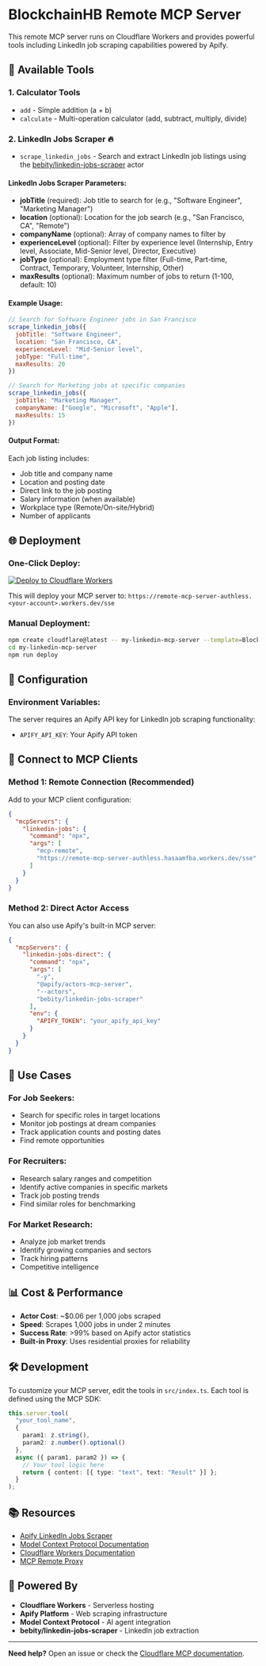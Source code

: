 # BlockchainHB Remote MCP Server

This remote MCP server runs on Cloudflare Workers and provides powerful tools including LinkedIn job scraping capabilities powered by Apify.

## 🚀 Available Tools

### 1. **Calculator Tools**
- `add` - Simple addition (a + b)
- `calculate` - Multi-operation calculator (add, subtract, multiply, divide)

### 2. **LinkedIn Jobs Scraper** 🔥
- `scrape_linkedin_jobs` - Search and extract LinkedIn job listings using the [bebity/linkedin-jobs-scraper](https://apify.com/bebity/linkedin-jobs-scraper) actor

#### LinkedIn Jobs Scraper Parameters:
- **jobTitle** (required): Job title to search for (e.g., "Software Engineer", "Marketing Manager")
- **location** (optional): Location for the job search (e.g., "San Francisco, CA", "Remote")
- **companyName** (optional): Array of company names to filter by
- **experienceLevel** (optional): Filter by experience level (Internship, Entry level, Associate, Mid-Senior level, Director, Executive)
- **jobType** (optional): Employment type filter (Full-time, Part-time, Contract, Temporary, Volunteer, Internship, Other)
- **maxResults** (optional): Maximum number of jobs to return (1-100, default: 10)

#### Example Usage:
```javascript
// Search for Software Engineer jobs in San Francisco
scrape_linkedin_jobs({
  jobTitle: "Software Engineer",
  location: "San Francisco, CA",
  experienceLevel: "Mid-Senior level",
  jobType: "Full-time",
  maxResults: 20
})

// Search for Marketing jobs at specific companies
scrape_linkedin_jobs({
  jobTitle: "Marketing Manager",
  companyName: ["Google", "Microsoft", "Apple"],
  maxResults: 15
})
```

#### Output Format:
Each job listing includes:
- Job title and company name
- Location and posting date
- Direct link to the job posting
- Salary information (when available)
- Workplace type (Remote/On-site/Hybrid)
- Number of applicants

## 🌐 **Deployment**

### **One-Click Deploy:**
[![Deploy to Cloudflare Workers](https://deploy.workers.cloudflare.com/button)](https://deploy.workers.cloudflare.com/?url=https://github.com/BlockchainHB/remote-mcp-server-authless)

This will deploy your MCP server to: `https://remote-mcp-server-authless.<your-account>.workers.dev/sse`

### **Manual Deployment:**
```bash
npm create cloudflare@latest -- my-linkedin-mcp-server --template=BlockchainHB/remote-mcp-server-authless
cd my-linkedin-mcp-server
npm run deploy
```

## 🔧 **Configuration**

### **Environment Variables:**
The server requires an Apify API key for LinkedIn job scraping functionality:
- `APIFY_API_KEY`: Your Apify API token

## 🔌 **Connect to MCP Clients**

### **Method 1: Remote Connection (Recommended)**
Add to your MCP client configuration:

```json
{
  "mcpServers": {
    "linkedin-jobs": {
      "command": "npx",
      "args": [
        "mcp-remote",
        "https://remote-mcp-server-authless.hasaamfba.workers.dev/sse"
      ]
    }
  }
}
```

### **Method 2: Direct Actor Access**
You can also use Apify's built-in MCP server:

```json
{
  "mcpServers": {
    "linkedin-jobs-direct": {
      "command": "npx",
      "args": [
        "-y",
        "@apify/actors-mcp-server",
        "--actors",
        "bebity/linkedin-jobs-scraper"
      ],
      "env": {
        "APIFY_TOKEN": "your_apify_api_key"
      }
    }
  }
}
```

## 🎯 **Use Cases**

### **For Job Seekers:**
- Search for specific roles in target locations
- Monitor job postings at dream companies
- Track application counts and posting dates
- Find remote opportunities

### **For Recruiters:**
- Research salary ranges and competition
- Identify active companies in specific markets
- Track job posting trends
- Find similar roles for benchmarking

### **For Market Research:**
- Analyze job market trends
- Identify growing companies and sectors
- Track hiring patterns
- Competitive intelligence

## 📊 **Cost & Performance**
- **Actor Cost**: ~$0.06 per 1,000 jobs scraped
- **Speed**: Scrapes 1,000 jobs in under 2 minutes
- **Success Rate**: >99% based on Apify actor statistics
- **Built-in Proxy**: Uses residential proxies for reliability

## 🛠️ **Development**

To customize your MCP server, edit the tools in `src/index.ts`. Each tool is defined using the MCP SDK:

```typescript
this.server.tool(
  "your_tool_name",
  { 
    param1: z.string(),
    param2: z.number().optional()
  },
  async ({ param1, param2 }) => {
    // Your tool logic here
    return { content: [{ type: "text", text: "Result" }] };
  }
);
```

## 📚 **Resources**

- [Apify LinkedIn Jobs Scraper](https://apify.com/bebity/linkedin-jobs-scraper)
- [Model Context Protocol Documentation](https://modelcontextprotocol.io/)
- [Cloudflare Workers Documentation](https://developers.cloudflare.com/workers/)
- [MCP Remote Proxy](https://www.npmjs.com/package/mcp-remote)

## 🚀 **Powered By**
- **Cloudflare Workers** - Serverless hosting
- **Apify Platform** - Web scraping infrastructure  
- **Model Context Protocol** - AI agent integration
- **bebity/linkedin-jobs-scraper** - LinkedIn job extraction

---

**Need help?** Open an issue or check the [Cloudflare MCP documentation](https://developers.cloudflare.com/agents/guides/remote-mcp-server/).